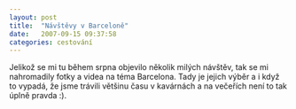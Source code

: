 ```yaml
---
layout: post
title:  "Návštěvy v Barceloně"
date:   2007-09-15 09:37:58
categories: cestování
---
```


Jelikož se mi tu během srpna objevilo několik milých návštěv, tak se mi nahromadily fotky a videa na téma Barcelona. Tady je jejich výběr a i když to vypadá, že jsme trávili většinu času v kavárnách a na večeřích není to tak úplně pravda :).